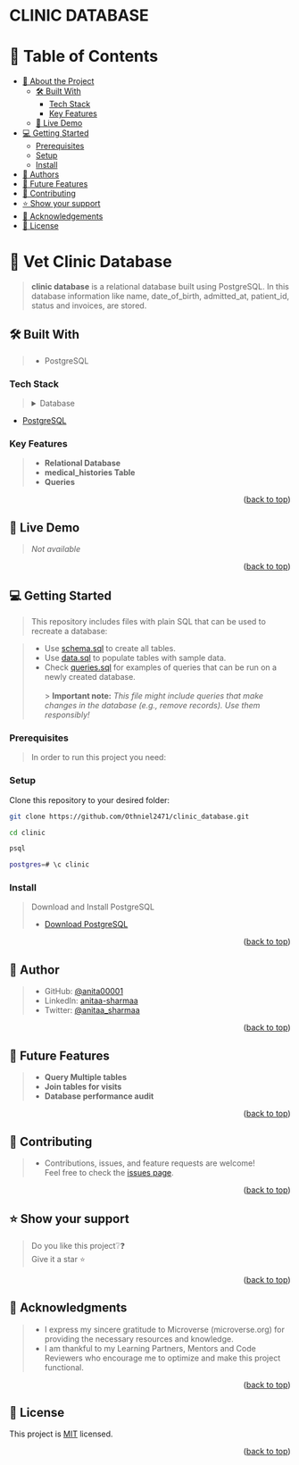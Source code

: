# CLINIC DATABASE

# 📗 Table of Contents

- [📖 About the Project](#about-project)
  - [🛠 Built With](#built-with)
    - [Tech Stack](#tech-stack)
    - [Key Features](#key-features)
  - [🚀 Live Demo](#live-demo)
- [💻 Getting Started](#getting-started)
  - [Prerequisites](#prerequisites)
  - [Setup](#setup)
  - [Install](#install)
- [👥 Authors](#authors)
- [🔭 Future Features](#future-features)
- [🤝 Contributing](#contributing)
- [⭐️ Show your support](#support)
- [🙏 Acknowledgements](#acknowledgements)
- [📝 License](#license)

# 📖 Vet Clinic Database <a name="about-project"></a>

> **clinic database** is a relational database built using PostgreSQL. In this database information like name, date_of_birth, admitted_at, patient_id, status and invoices, are stored.

## 🛠 Built With <a name="built-with"></a>

> - PostgreSQL

### Tech Stack <a name="tech-stack"></a>

> <details>
> <summary>Database</summary>

  <ul>
    <li><a href="https://www.postgresql.org/">PostgreSQL</a></li>
  </ul>
</details>

### Key Features <a name="key-features"></a>

> - **Relational Database** <br>
> - **medical_histories Table** <br>
> - **Queries**

<p align="right">(<a href="#readme-top">back to top</a>)</p>

## 🚀 Live Demo <a name="live-demo"></a>

> _Not available_

<p align="right">(<a href="#readme-top">back to top</a>)</p>

## 💻 Getting Started <a name="getting-started"></a>

> This repository includes files with plain SQL that can be used to recreate a database:

> - Use [schema.sql](./schema.sql) to create all tables.
> - Use [data.sql](./data.sql) to populate tables with sample data.
> - Check [queries.sql](./queries.sql) for examples of queries that can be run on a newly created database. <br><br> > **Important note:** _This file might include queries that make changes in the database (e.g., remove records). Use them responsibly!_

<a name="readme-top"></a>

### Prerequisites

> In order to run this project you need:

### Setup

Clone this repository to your desired folder:<br>

```sh
git clone https://github.com/Othniel2471/clinic_database.git
```

```sh
cd clinic
```

```sh
psql
```

```sh
postgres=# \c clinic
```

### Install

> Download and Install PostgreSQL<br>
>
> - [Download PostgreSQL](https://www.postgresql.org/download/)

<p align="right">(<a href="#readme-top">back to top</a>)</p>

## 👤 **Author** <a name="authors"></a>

> - GitHub: [@anita00001](https://github.com/anita00001)
> - LinkedIn: [anitaa-sharmaa](https://www.linkedin.com/in/anitaa-sharmaa/)
> - Twitter: [@anitaa_sharmaa](https://twitter.com/anitaa_sharmaa)

<p align="right">(<a href="#readme-top">back to top</a>)</p>

## 🔭 Future Features <a name="future-features"></a>

> - **Query Multiple tables**
> - **Join tables for visits**
> - **Database performance audit**

<p align="right">(<a href="#readme-top">back to top</a>)</p>

## 🤝 Contributing <a name="contributing"></a>

> - Contributions, issues, and feature requests are welcome!<br>
>   Feel free to check the [issues page](https://github.com/anita00001/vet-clinic/issues).

<p align="right">(<a href="#readme-top">back to top</a>)</p>

## ⭐️ Show your support <a name="support"></a>

> Do you like this project❔❓<br>
> Give it a star ⭐

<p align="right">(<a href="#readme-top">back to top</a>)</p>

## 🙏 Acknowledgments <a name="acknowledgements"></a>

> - I express my sincere gratitude to Microverse (microverse.org) for providing the necessary resources and knowledge.
> - I am thankful to my Learning Partners, Mentors and Code Reviewers who encourage me to optimize and make this project functional.

<p align="right">(<a href="#readme-top">back to top</a>)</p>

## 📝 License <a name="license"></a>

This project is [MIT](./LICENSE.md) licensed.

<p align="right">(<a href="#readme-top">back to top</a>)</p>
